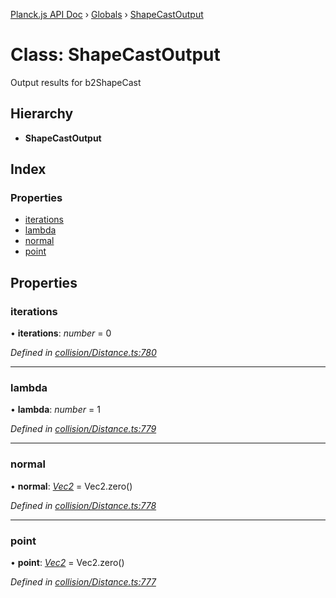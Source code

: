 [Planck.js API Doc](../README.md) › [Globals](../globals.md) › [ShapeCastOutput](shapecastoutput.md)

# Class: ShapeCastOutput

Output results for b2ShapeCast

## Hierarchy

* **ShapeCastOutput**

## Index

### Properties

* [iterations](shapecastoutput.md#iterations)
* [lambda](shapecastoutput.md#lambda)
* [normal](shapecastoutput.md#normal)
* [point](shapecastoutput.md#point)

## Properties

###  iterations

• **iterations**: *number* = 0

*Defined in [collision/Distance.ts:780](https://github.com/shakiba/planck.js/blob/5b96d95/src/collision/Distance.ts#L780)*

___

###  lambda

• **lambda**: *number* = 1

*Defined in [collision/Distance.ts:779](https://github.com/shakiba/planck.js/blob/5b96d95/src/collision/Distance.ts#L779)*

___

###  normal

• **normal**: *[Vec2](vec2.md)* = Vec2.zero()

*Defined in [collision/Distance.ts:778](https://github.com/shakiba/planck.js/blob/5b96d95/src/collision/Distance.ts#L778)*

___

###  point

• **point**: *[Vec2](vec2.md)* = Vec2.zero()

*Defined in [collision/Distance.ts:777](https://github.com/shakiba/planck.js/blob/5b96d95/src/collision/Distance.ts#L777)*
